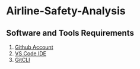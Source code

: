 # Airline-Safety-Analysis

## Software and Tools Requirements

1. [Github Account](https://github.com)
2. [VS Code IDE](https://code.visualstudio.com)
3. [GitCLI](https://git-scm.com/downloads)